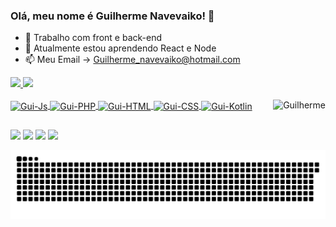 ### Olá, meu nome é Guilherme Navevaiko! 👋

- 🔭 Trabalho com front e back-end
- 🌱 Atualmente estou aprendendo React e Node
- 📫 Meu Email -> Guilherme_navevaiko@hotmail.com

 <div>
  <a href="https://github.com/Navevasko">
  <img height="180em" src="https://github-readme-stats.vercel.app/api?username=Navevasko&show_icons=true&theme=dark&include_all_commits=true&count_private=true"/>
  <img height="180em" src="https://github-readme-stats.vercel.app/api/top-langs/?username=Navevasko&layout=compact&langs_count=7&theme=dark"/>
</div>
<div style="display: inline_block"><br>
  <img align="center" alt="Gui-Js" src="https://img.shields.io/badge/JavaScript-F7DF1E?style=for-the-badge&logo=javascript&logoColor=black">
  <img align="center" alt="Gui-PHP" src="https://img.shields.io/badge/PHP-777BB4?style=for-the-badge&logo=php&logoColor=white">
  <img align="center" alt="Gui-HTML" src="https://img.shields.io/badge/HTML-239120?style=for-the-badge&logo=html5&logoColor=white">
  <img align="center" alt="Gui-CSS" src="https://img.shields.io/badge/CSS-239120?&style=for-the-badge&logo=css3&logoColor=white">
  <img align="center" alt="Gui-Kotlin" src="https://img.shields.io/badge/Kotlin-0095D5?&style=for-the-badge&logo=kotlin&logoColor=white">
  <img align="right" alt="Guilherme" src="https://media.discordapp.net/attachments/887924683616440393/887924729523081236/ezgif.com-gif-maker.gif?width=150&height=150">
</div>
  
  ##
 
<div> 
  <a href="https://www.instagram.com/naveveko/" target="_blank"><img src="https://img.shields.io/badge/-Instagram-%23E4405F?style=for-the-badge&logo=instagram&logoColor=white" target="_blank"></a>
 <a href="https://t.me/Naveveko" target="_blank"><img src="https://img.shields.io/badge/Telegram-2CA5E0?style=for-the-badge&logo=telegram&logoColor=white" target="_blank"></a> 
  <a href = "mailto:guilherme_navevaiko@hotmail.com"><img src="https://img.shields.io/badge/Microsoft_Outlook-0078D4?style=for-the-badge&logo=microsoft-outlook&logoColor=white" target="_blank"></a>
  <a href="https://www.linkedin.com/in/guilherme-navevaiko-moreira-b17ba2211/" target="_blank"><img src="https://img.shields.io/badge/-LinkedIn-%230077B5?style=for-the-badge&logo=linkedin&logoColor=white" target="_blank"></a> 
 
  ![Snake animation](https://github.com/Navevasko/Navevasko/blob/output/github-contribution-grid-snake.svg)
 
</div>

